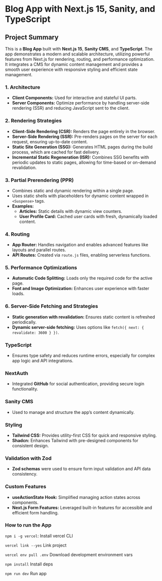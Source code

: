 # Blog App with Next.js 15, Sanity, and TypeScript

## Project Summary

This is a **Blog App** built with **Next.js 15**, **Sanity CMS**, and **TypeScript**. The app demonstrates a modern and scalable architecture, utilizing powerful features from Next.js for rendering, routing, and performance optimization. It integrates a CMS for dynamic content management and provides a smooth user experience with responsive styling and efficient state management.

### **1. Architecture**

- **Client Components:** Used for interactive and stateful UI parts.
- **Server Components:** Optimize performance by handling server-side rendering (SSR) and reducing JavaScript sent to the client.

### **2. Rendering Strategies**

- **Client-Side Rendering (CSR):** Renders the page entirely in the browser.
- **Server-Side Rendering (SSR):** Pre-renders pages on the server for each request, ensuring up-to-date content.
- **Static Site Generation (SSG):** Generates HTML pages during the build process, which are cached for fast delivery.
- **Incremental Static Regeneration (ISR):** Combines SSG benefits with periodic updates to static pages, allowing for time-based or on-demand revalidation.

### **3. Partial Prerendering (PPR)**

- Combines static and dynamic rendering within a single page.
- Uses static shells with placeholders for dynamic content wrapped in `<Suspense>` tags.
- **Examples:**
  - **Articles:** Static details with dynamic view counters.
  - **User Profile Card:** Cached user cards with fresh, dynamically loaded content.

### **4. Routing**

- **App Router:** Handles navigation and enables advanced features like layouts and parallel routes.
- **API Routes:** Created via `route.js` files, enabling serverless functions.

### **5. Performance Optimizations**

- **Automatic Code Splitting:** Loads only the required code for the active page.
- **Font and Image Optimization:** Enhances user experience with faster loads.

### **6. Server-Side Fetching and Strategies**

- **Static generation with revalidation:** Ensures static content is refreshed periodically.
- **Dynamic server-side fetching:** Uses options like `fetch({ next: { revalidate: 3600 } })`.

### **TypeScript**

- Ensures type safety and reduces runtime errors, especially for complex app logic and API integrations.

### **NextAuth**

- Integrated **GitHub** for social authentication, providing secure login functionality.

### **Sanity CMS**

- Used to manage and structure the app’s content dynamically.

### **Styling**

- **Tailwind CSS:** Provides utility-first CSS for quick and responsive styling.
- **Shadcn:** Enhances Tailwind with pre-designed components for consistent design.

### **Validation with Zod**

- **Zod schemas** were used to ensure form input validation and API data consistency.

### **Custom Features**

- **useActionState Hook:** Simplified managing action states across components.
- **Next.js Form Features:** Leveraged built-in features for accessible and efficient form handling.

### How to run the App

`npm i -g vercel`: Install vercel CLI

`vercel link --yes` Link project

`vercel env pull .env` Download development environment vars

`npm install` Install deps

`npm run dev` Run app
